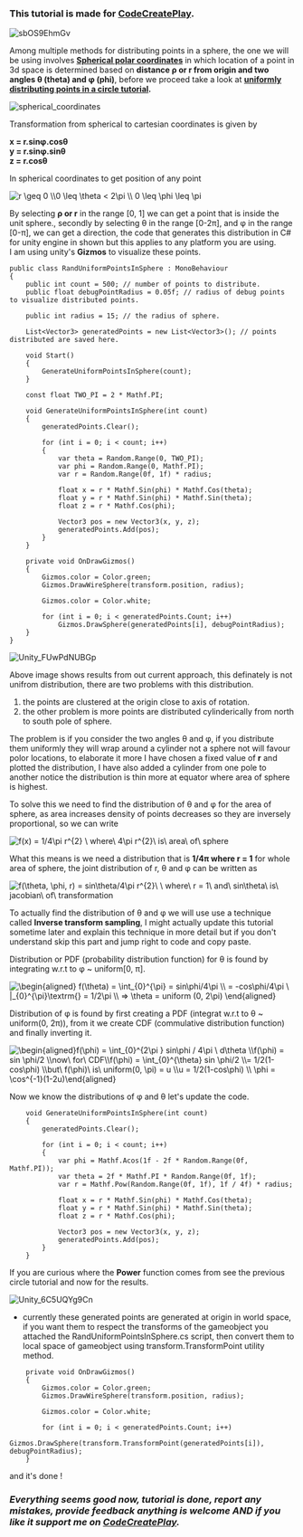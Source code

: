 ### This tutorial is made for [CodeCreatePlay](https://www.patreon.com/CodeCreatePlay).

![sbOS9EhmGv](https://user-images.githubusercontent.com/23467551/140644126-a07f3417-388c-494a-91ee-51ecc33ba75b.gif)

Among multiple methods for distributing points in a sphere, the one we will be using involves **[Spherical polar coordinates](https://mathinsight.org/spherical_coordinates#:~:text=Spherical%20coordinates%20determine%20the%20position,angle%20%CE%B8%20from%20polar%20coordinates.)** in which location of a point in 3d space is determined based on **distance ρ or r from origin and two angles θ (theta) and φ (phi)**, before we proceed take a look at **[uniformly distributing points in a circle tutorial](https://github.com/rehmanx/CodeCreatePlay/blob/main/PseudoRandomNumberGenerators/RandUniformPointsInCircle.md).**

![spherical_coordinates](https://user-images.githubusercontent.com/23467551/136846587-7ae62649-6762-41f8-9e08-b4eee38e9971.png)

Transformation from spherical to cartesian coordinates is given by   

**x = r.sinφ.cosθ**     
**y = r.sinφ.sinθ**   
**z = r.cosθ**   

In spherical coordinates to get position of any point 

<img src="https://latex.codecogs.com/svg.image?r&space;\geq&space;0&space;\\0&space;\leq&space;\theta&space;<&space;2\pi&space;\\&space;0&space;\leq&space;\phi&space;\leq&space;\pi" title="r \geq 0 \\0 \leq \theta < 2\pi \\ 0 \leq \phi \leq \pi" />

By selecting **ρ or r** in the range [0, 1] we can get a point that is inside the unit sphere., secondly by selecting θ in the range [0-2π], and φ in the range [0-π], we can get a direction, the code that generates this distribution in C# for unity engine in shown but this applies to any platform you are using.   
I am using unity's **Gizmos** to visualize these points.

```
public class RandUniformPointsInSphere : MonoBehaviour
{
    public int count = 500; // number of points to distribute.
    public float debugPointRadius = 0.05f; // radius of debug points to visualize distributed points.

    public int radius = 15; // the radius of sphere.

    List<Vector3> generatedPoints = new List<Vector3>(); // points distributed are saved here.

    void Start()
    {
        GenerateUniformPointsInSphere(count);
    }

    const float TWO_PI = 2 * Mathf.PI;

    void GenerateUniformPointsInSphere(int count)
    {
        generatedPoints.Clear();

        for (int i = 0; i < count; i++)
        {
            var theta = Random.Range(0, TWO_PI);
            var phi = Random.Range(0, Mathf.PI);
            var r = Random.Range(0f, 1f) * radius;

            float x = r * Mathf.Sin(phi) * Mathf.Cos(theta);
            float y = r * Mathf.Sin(phi) * Mathf.Sin(theta);
            float z = r * Mathf.Cos(phi);

            Vector3 pos = new Vector3(x, y, z);
            generatedPoints.Add(pos);
        }
    }

    private void OnDrawGizmos()
    {
        Gizmos.color = Color.green;
        Gizmos.DrawWireSphere(transform.position, radius);

        Gizmos.color = Color.white;

        for (int i = 0; i < generatedPoints.Count; i++)
            Gizmos.DrawSphere(generatedPoints[i], debugPointRadius);
    }
}
```

![Unity_FUwPdNUBGp](https://user-images.githubusercontent.com/23467551/140643819-7424e98c-f5f9-447a-84d4-2ed2fd390d61.jpg)

Above image shows results from out current approach, this definately is not unifrom distribution, there are two problems with this distribution.
1. the points are clustered at the origin close to axis of rotation.
2. the other problem is more points are distributed cylinderically from north to south pole of sphere.

The problem is if you consider the two angles θ and φ, if you distribute them uniformly they will wrap around a cylinder not a sphere not will favour polor locations, to elaborate it more I have chosen a fixed value of **r** and plotted the distribution, I have also added a cylinder from one pole to another notice the distribution is thin more at equator where area of sphere is highest.

To solve this we need to find the distribution of θ and φ for the area of sphere, as area increases density of points decreases so they are inversely proportional, so we can write

<img src="https://latex.codecogs.com/svg.image?f(x)&space;=&space;1/4\pi&space;r^{2}&space;\&space;where\&space;4\pi&space;r^{2}\&space;is\&space;area\&space;of\&space;sphere" title="f(x) = 1/4\pi r^{2} \ where\ 4\pi r^{2}\ is\ area\ of\ sphere" />   

What this means is we need a distribution that is **1/4π where r = 1** for whole area of sphere, the joint distribution of r, θ and φ can be written as   

<img src="https://latex.codecogs.com/svg.image?f(\theta,&space;\phi,&space;r)&space;=&space;sin\theta/4\pi&space;r^{2}\&space;\&space;where\&space;r&space;=&space;1\&space;and\&space;sin\theta\&space;is\&space;jacobian\&space;of\&space;transformation" title="f(\theta, \phi, r) = sin\theta/4\pi r^{2}\ \ where\ r = 1\ and\ sin\theta\ is\ jacobian\ of\ transformation" />

To actually find the distribution of θ and φ we will use use a technique called **Inverse transform sampling**, I might actually update this tutorial sometime later and explain this technique in more detail but if you don't understand skip this part and jump right to code and copy paste.

Distribution or PDF (probability distribution function) for θ is found by integrating w.r.t to φ ~ uniform[0, π].

<img src="https://latex.codecogs.com/gif.latex?\begin{aligned}&space;f(\theta)&space;=&space;\int_{0}^{\pi}&space;=&space;sin\phi/4\pi&space;\\&space;=&space;-cos\phi/4\pi&space;\&space;|_{0}^{\pi}\textrm{}&space;=&space;1/2\pi&space;\\&space;=>&space;\theta&space;=&space;uniform&space;(0,&space;2\pi)&space;\end{aligned}" title="\begin{aligned} f(\theta) = \int_{0}^{\pi} = sin\phi/4\pi \\ = -cos\phi/4\pi \ |_{0}^{\pi}\textrm{} = 1/2\pi \\ => \theta = uniform (0, 2\pi) \end{aligned}" />

Distribution of φ is found by first creating a PDF (integrat w.r.t to θ ~ uniform(0, 2π)), from it we create CDF (commulative distribution function) and finally inverting it.

<img src="https://latex.codecogs.com/svg.image?\begin{aligned}f(\phi)&space;=&space;\int_{0}^{2\pi&space;}&space;sin\phi&space;/&space;4\pi&space;\&space;d\theta&space;\\f(\phi)&space;=&space;sin&space;\phi/2&space;\\now\&space;for\&space;CDF\\f(\phi)&space;=&space;\int_{0}^{\theta}&space;sin&space;\phi/2&space;\\=&space;1/2(1-cos\phi)&space;\\but\&space;f(\phi)\&space;is\&space;uniform(0,&space;\pi)&space;=&space;u&space;\\u&space;=&space;1/2(1-cos\phi)&space;\\&space;\phi&space;=&space;\cos^{-1}(1-2u)\end{aligned}" title="\begin{aligned}f(\phi) = \int_{0}^{2\pi } sin\phi / 4\pi \ d\theta \\f(\phi) = sin \phi/2 \\now\ for\ CDF\\f(\phi) = \int_{0}^{\theta} sin \phi/2 \\= 1/2(1-cos\phi) \\but\ f(\phi)\ is\ uniform(0, \pi) = u \\u = 1/2(1-cos\phi) \\ \phi = \cos^{-1}(1-2u)\end{aligned}" />

Now we know the distributions of φ and θ let's update the code.

```
    void GenerateUniformPointsInSphere(int count)
    {
        generatedPoints.Clear();

        for (int i = 0; i < count; i++)
        {
            var phi = Mathf.Acos(1f - 2f * Random.Range(0f, Mathf.PI));
            var theta = 2f * Mathf.PI * Random.Range(0f, 1f);
            var r = Mathf.Pow(Random.Range(0f, 1f), 1f / 4f) * radius;

            float x = r * Mathf.Sin(phi) * Mathf.Cos(theta);
            float y = r * Mathf.Sin(phi) * Mathf.Sin(theta);
            float z = r * Mathf.Cos(phi);

            Vector3 pos = new Vector3(x, y, z);
            generatedPoints.Add(pos);
        }
    }
```

If you are curious where the **Power** function comes from see the previous circle tutorial and now for the results.

![Unity_6C5UQYg9Cn](https://user-images.githubusercontent.com/23467551/140643977-92aedbfe-5a22-44f2-a2b0-1954bf0874f3.jpg)

- currently these generated points are generated at origin in world space, if you want them to respect the transforms of the gameobject you attached the RandUniformPointsInSphere.cs script, then convert them to local space of gameobject using transform.TransformPoint utility method. 

```
    private void OnDrawGizmos()
    {
        Gizmos.color = Color.green;
        Gizmos.DrawWireSphere(transform.position, radius);

        Gizmos.color = Color.white;

        for (int i = 0; i < generatedPoints.Count; i++)
            Gizmos.DrawSphere(transform.TransformPoint(generatedPoints[i]), debugPointRadius);
    }
```

and it's done !

### _Everything seems good now, tutorial is done, report any mistakes, provide feedback anything is welcome AND if you like it support me on [CodeCreatePlay](https://www.patreon.com/CodeCreatePlay)._ 
